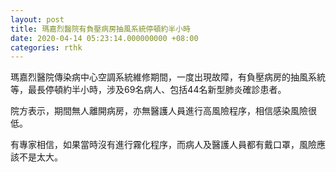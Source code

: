 ```yaml
---
layout: post
title: 瑪嘉烈醫院有負壓病房抽風系統停頓約半小時
date: 2020-04-14 05:23:14.000000000 +08:00
categories: rthk
---
```


瑪嘉烈醫院傳染病中心空調系統維修期間，一度出現故障，有負壓病房的抽風系統等，最長停頓約半小時，涉及69名病人、包括44名新型肺炎確診患者。

院方表示，期間無人離開病房，亦無醫護人員進行高風險程序，相信感染風險很低。

有專家相信，如果當時沒有進行霧化程序，而病人及醫護人員都有戴口罩，風險應該不是太大。
